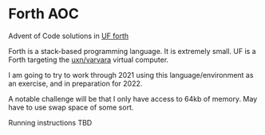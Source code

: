 # Forth AOC

Advent of Code solutions in [UF
forth](http://www.call-with-current-continuation.org/uf/uf.html)

Forth is a stack-based programming language. It is extremely small. UF is a Forth targeting the
[uxn/varvara](https://100r.co/site/uxn.html) virtual computer.

I am going to try to work through 2021 using this language/environment as an exercise, and
in preparation for 2022.

A notable challenge will be that I only have access to 64kb of memory. May have to
use swap space of some sort.

Running instructions TBD
